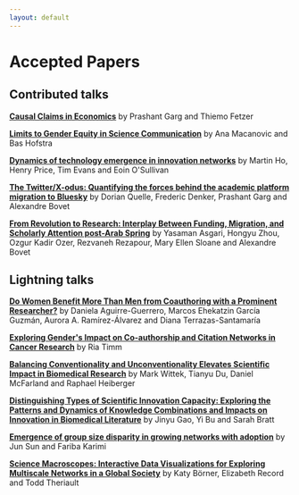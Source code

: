 ```yaml
---
layout: default
---
```


# Accepted Papers

## Contributed talks

[**Causal Claims in Economics**](https://arxiv.org/abs/2501.06873) by Prashant Garg and Thiemo Fetzer

[**Limits to Gender Equity in Science Communication**]() by Ana Macanovic and Bas Hofstra

[**Dynamics of technology emergence in innovation networks**]() by Martin Ho, Henry Price, Tim Evans and Eoin O'Sullivan

[**The Twitter/X-odus: Quantifying the forces behind the academic platform migration to Bluesky**]() by Dorian Quelle, Frederic Denker, Prashant Garg and Alexandre Bovet

[**From Revolution to Research: Interplay Between Funding, Migration, and Scholarly Attention post-Arab Spring**]() by Yasaman Asgari, Hongyu Zhou, Ozgur Kadir Ozer, Rezvaneh Rezapour, Mary Ellen Sloane and Alexandre Bovet

## Lightning talks

[**Do Women Benefit More Than Men from Coauthoring with a Prominent Researcher?**]() by Daniela Aguirre-Guerrero, Marcos Ehekatzin García Guzmán, Aurora A. Ramírez-Álvarez and Diana Terrazas-Santamaría

[**Exploring Gender's Impact on Co-authorship and Citation Networks in Cancer Research**]() by Ria Timm

[**Balancing Conventionality and Unconventionality Elevates Scientific Impact in Biomedical Research**]() by Mark Wittek, Tianyu Du, Daniel McFarland and Raphael Heiberger

[**Distinguishing Types of Scientific Innovation Capacity: Exploring the Patterns and Dynamics of Knowledge Combinations and Impacts on Innovation in Biomedical Literature**]() by Jinyu Gao, Yi Bu and Sarah Bratt

[**Emergence of group size disparity in growing networks with adoption**]() by Jun Sun and Fariba Karimi

[**Science Macroscopes: Interactive Data Visualizations for Exploring Multiscale Networks in a Global Society**]() by Katy Börner, Elizabeth Record and Todd Theriault
